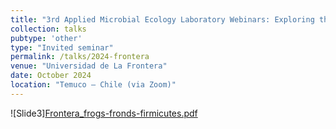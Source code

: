 ```yaml
---
title: "3rd Applied Microbial Ecology Laboratory Webinars: Exploring the ecology of the microbial world - 'Frogs, Fronds and Firmicutes - Investigating the relationships between aquatic organisms and their microbiomes in the lab and in the sea'"
collection: talks
pubtype: 'other'
type: "Invited seminar"
permalink: /talks/2024-frontera
venue: "Universidad de La Frontera"
date: October 2024
location: "Temuco – Chile (via Zoom)"
---
```

![Slide3][Frontera_frogs-fronds-firmicutes.pdf](https://github.com/user-attachments/files/17605546/Frontera_frogs-fronds-firmicutes.pdf)
